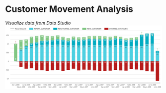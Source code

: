 # Customer Movement Analysis

<i><ins>Visualize data from Data Studio</ins></i>
<img src="https://github.com/MimismPS/BADS7105-CRM-Analytics/blob/main/Assignment%2006%20-%20Customer%20Movement%20Analysis/Customer%20Movement.png" />
